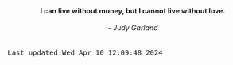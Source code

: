 
<div align="center"><b><span>I can live without money, but I cannot live without love.</span></b><br><br><i> - Judy Garland</i></div>
<br><br><kbd>Last updated:Wed Apr 10 12:09:48 2024</kbd>